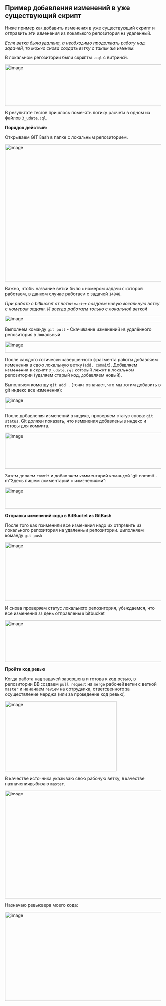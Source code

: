 ## Пример добавления изменений в уже существующий скрипт

Ниже пример как добавить изменения в уже существующий скрипт и отправить эти изменения из локального репозитория на удаленный.

*Если ветка была удалена, а необходимо продолжать работу над задачей, то можно снова создать ветку с таким же именем.*

В локальном репозитории были скрипты `.sql` с витриной.

<img width="646" height="133" alt="image" src="https://github.com/user-attachments/assets/2ca6464d-3291-49e7-b64e-60e043896289" />

В результате тестов пришлось поменять логику расчета в одном из файлов `3_udate.sql`.

**Порядок действий:**

Открываем GIT Bash в папке с локальным репозиторием.

<img width="920" height="444" alt="image" src="https://github.com/user-attachments/assets/bc43e5a4-1fb4-486e-a214-8fd3622763ab" />

Важно, чтобы название ветки было с номером задачи с которой работаем, в данном случае работаем с задачей `14848`.

*При работе с bitbucket от ветки `master` создаем новую локальную ветку с номером задачи. И всегда работаем только с локальной веткой*

<img width="571" height="22" alt="image" src="https://github.com/user-attachments/assets/a3bb1db2-fc9a-4899-ab12-d62b4cf8a42f" />

Выполнем команду `git pull` - Скачивание изменений из удалённого репозитория в локальный

<img width="571" height="35" alt="image" src="https://github.com/user-attachments/assets/42fbeb35-d1eb-4e4f-b4f5-565cbd4e572f" />

После каждого логически завершенного фрагмента работы добавляем изменения в свою локальную ветку (`add, commit`).
Добавляем изменения в скрипт `3_udate.sql` который лежит в локальном репозитории (удаляем старый код, добавляем новый).

Выполняем команду `git add .` (точка означает, что мы хотим добавить в git индекс все изменения): 

<img width="569" height="37" alt="image" src="https://github.com/user-attachments/assets/f042b3a7-a9fe-4f89-8d1e-bb98fc476fe3" />

После добавления изменений в индекс, проверяем статус снова: `git status`. Git должен показать, что изменения добавлены в индекс и готовы для коммита.

<img width="563" height="115" alt="image" src="https://github.com/user-attachments/assets/6aeff96e-a34f-4126-8acd-09930bfeb3ae" />

Затем делаем `commit` и добавляем комментарий командой `git commit -m"Здесь пишем комментарий с изменениями":

<img width="582" height="67" alt="image" src="https://github.com/user-attachments/assets/a6fe8054-1344-4452-bd44-5ff7e439bb41" />

**Отправка изменений кода в BitBucket из GitBash**

После того как применили все изменения надо их отправить из локального репозитория на удаленный репозиторий.
Выполняем команду `git push`

<img width="612" height="189" alt="image" src="https://github.com/user-attachments/assets/b5462894-72f5-4e69-a0bd-b1ee281fd331" />

И снова проверяем статус локального репозитория, убеждаемся, что все изменения за день отправлены в bitbucket

<img width="623" height="135" alt="image" src="https://github.com/user-attachments/assets/70c64112-5910-40a9-8ad8-cb029ee7b4da" />

**Пройти код ревью**

Когда работа над задачей завершена и готова к код ревью, в репозитории BB создаем `pull request` на `merge` рабочей ветки с веткой `master` и наначаем `review` на сотрудника, ответсвенного за осуществление мерджа (или за проведение код ревью).

<img width="360" height="226" alt="image" src="https://github.com/user-attachments/assets/4b7e5b0b-84ee-46c1-b5e7-ec7a9f7aef9e" />

В качестве источника указываю свою рабочую ветку, в качестве назначениявыбираю `master`.

<img width="710" height="348" alt="image" src="https://github.com/user-attachments/assets/7d6f0e4f-cda0-40b5-94ae-b7bc29540009" />


Назначаю ревьювера моего кода:

<img width="541" height="286" alt="image" src="https://github.com/user-attachments/assets/d279153a-a89d-4a75-b589-7f665cff7a30" />

